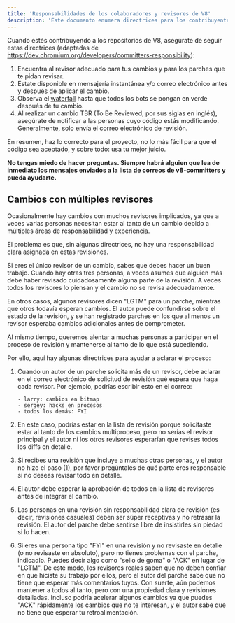 ```yaml
---
title: 'Responsabilidades de los colaboradores y revisores de V8'
description: 'Este documento enumera directrices para los contribuyentes de V8.'
---
```

Cuando estés contribuyendo a los repositorios de V8, asegúrate de seguir estas directrices (adaptadas de https://dev.chromium.org/developers/committers-responsibility):

1. Encuentra al revisor adecuado para tus cambios y para los parches que te pidan revisar.
1. Estate disponible en mensajería instantánea y/o correo electrónico antes y después de aplicar el cambio.
1. Observa el [waterfall](https://ci.chromium.org/p/v8/g/main/console) hasta que todos los bots se pongan en verde después de tu cambio.
1. Al realizar un cambio TBR (To Be Reviewed, por sus siglas en inglés), asegúrate de notificar a las personas cuyo código estás modificando. Generalmente, solo envía el correo electrónico de revisión.

En resumen, haz lo correcto para el proyecto, no lo más fácil para que el código sea aceptado, y sobre todo: usa tu mejor juicio.

**No tengas miedo de hacer preguntas. Siempre habrá alguien que lea de inmediato los mensajes enviados a la lista de correos de v8-committers y pueda ayudarte.**

## Cambios con múltiples revisores

Ocasionalmente hay cambios con muchos revisores implicados, ya que a veces varias personas necesitan estar al tanto de un cambio debido a múltiples áreas de responsabilidad y experiencia.

El problema es que, sin algunas directrices, no hay una responsabilidad clara asignada en estas revisiones.

Si eres el único revisor de un cambio, sabes que debes hacer un buen trabajo. Cuando hay otras tres personas, a veces asumes que alguien más debe haber revisado cuidadosamente alguna parte de la revisión. A veces todos los revisores lo piensan y el cambio no se revisa adecuadamente.

En otros casos, algunos revisores dicen "LGTM" para un parche, mientras que otros todavía esperan cambios. El autor puede confundirse sobre el estado de la revisión, y se han registrado parches en los que al menos un revisor esperaba cambios adicionales antes de comprometer.

Al mismo tiempo, queremos alentar a muchas personas a participar en el proceso de revisión y mantenerse al tanto de lo que está sucediendo.

Por ello, aquí hay algunas directrices para ayudar a aclarar el proceso:

1. Cuando un autor de un parche solicita más de un revisor, debe aclarar en el correo electrónico de solicitud de revisión qué espera que haga cada revisor. Por ejemplo, podrías escribir esto en el correo:

    ```
    - larry: cambios en bitmap
    - sergey: hacks en procesos
    - todos los demás: FYI
    ```

1. En este caso, podrías estar en la lista de revisión porque solicitaste estar al tanto de los cambios multiproceso, pero no serías el revisor principal y el autor ni los otros revisores esperarían que revises todos los diffs en detalle.
1. Si recibes una revisión que incluye a muchas otras personas, y el autor no hizo el paso (1), por favor pregúntales de qué parte eres responsable si no deseas revisar todo en detalle.
1. El autor debe esperar la aprobación de todos en la lista de revisores antes de integrar el cambio.
1. Las personas en una revisión sin responsabilidad clara de revisión (es decir, revisiones casuales) deben ser súper receptivas y no retrasar la revisión. El autor del parche debe sentirse libre de insistirles sin piedad si lo hacen.
1. Si eres una persona tipo "FYI" en una revisión y no revisaste en detalle (o no revisaste en absoluto), pero no tienes problemas con el parche, indicadlo. Puedes decir algo como "sello de goma" o "ACK" en lugar de "LGTM". De este modo, los revisores reales saben que no deben confiar en que hiciste su trabajo por ellos, pero el autor del parche sabe que no tiene que esperar más comentarios tuyos. Con suerte, aún podemos mantener a todos al tanto, pero con una propiedad clara y revisiones detalladas. Incluso podría acelerar algunos cambios ya que puedes "ACK" rápidamente los cambios que no te interesan, y el autor sabe que no tiene que esperar tu retroalimentación.

